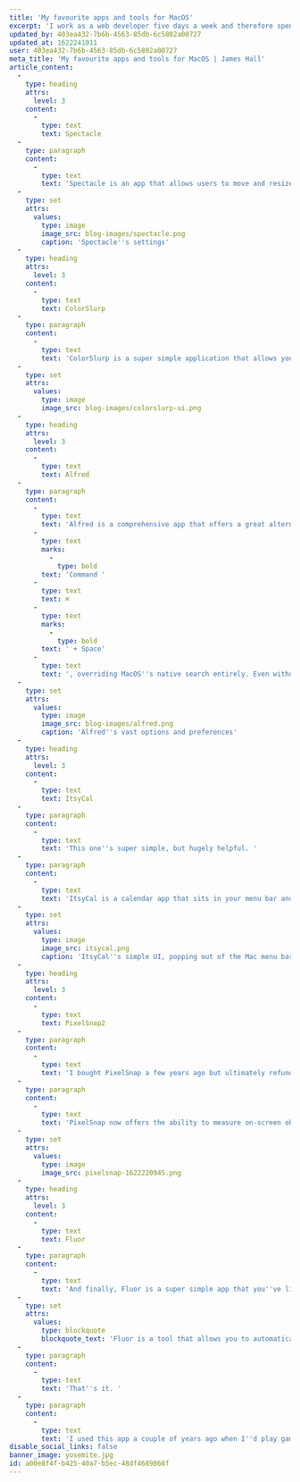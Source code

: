 ```yaml
---
title: 'My favourite apps and tools for MacOS'
excerpt: 'I work as a web developer five days a week and therefore spend a lot of time using MacOS. I''m a fan of the operating system and will often sing its praises; however, my satisfaction is very much dependent on my favourite third party apps and tools that make life that little bit easier.'
updated_by: 403ea432-7b6b-4563-85db-6c5802a00727
updated_at: 1622241011
user: 403ea432-7b6b-4563-85db-6c5802a00727
meta_title: 'My favourite apps and tools for MacOS | James Hall'
article_content:
  -
    type: heading
    attrs:
      level: 3
    content:
      -
        type: text
        text: Spectacle
  -
    type: paragraph
    content:
      -
        type: text
        text: 'Spectacle is an app that allows users to move and resize application windows with ease through the use of keyboard shortcuts. Since 2009, Windows 7 users have been able to easily resize windows via a simple drag and drop function. Frustratingly, this was always something that I felt MacOS lacked, but thankfully, Spectacle fills in the gap. It''s not the only app out there for the job, but it certainly does the job.'
  -
    type: set
    attrs:
      values:
        type: image
        image_src: blog-images/spectacle.png
        caption: 'Spectacle''s settings'
  -
    type: heading
    attrs:
      level: 3
    content:
      -
        type: text
        text: ColorSlurp
  -
    type: paragraph
    content:
      -
        type: text
        text: 'ColorSlurp is a super simple application that allows you to select any colour from your display and copy it to your clipboard. Colours are saved in any format you like, including Hex code, RGB and HSL values. Super simple and super useful – this one is a must for developers or designers.'
  -
    type: set
    attrs:
      values:
        type: image
        image_src: blog-images/colorslurp-ui.png
  -
    type: heading
    attrs:
      level: 3
    content:
      -
        type: text
        text: Alfred
  -
    type: paragraph
    content:
      -
        type: text
        text: 'Alfred is a comprehensive app that offers a great alternative to the native MacOS spotlight search. It provides handy commands and customisable shortcuts, all input via Alfred''s search interface (see below). I configure the app to display on '
      -
        type: text
        marks:
          -
            type: bold
        text: 'Command '
      -
        type: text
        text: ⌘
      -
        type: text
        marks:
          -
            type: bold
        text: ' + Space'
      -
        type: text
        text: ', overriding MacOS''s native search entirely. Even without the perks of custom commands and shortcuts, at its core, the app provides a search functionality that is far superior to MacOS''s spotlight search.'
  -
    type: set
    attrs:
      values:
        type: image
        image_src: blog-images/alfred.png
        caption: 'Alfred''s vast options and preferences'
  -
    type: heading
    attrs:
      level: 3
    content:
      -
        type: text
        text: ItsyCal
  -
    type: paragraph
    content:
      -
        type: text
        text: 'This one''s super simple, but hugely helpful. '
  -
    type: paragraph
    content:
      -
        type: text
        text: 'ItsyCal is a calendar app that sits in your menu bar and pops out with a single click. Once clicked, the calendar remains open until clicked again, making it super easy to use simultaneously with other apps. Also, it''s menu bar icon is super flexible and can be configured to display date and time in a variety of custom ways.'
  -
    type: set
    attrs:
      values:
        type: image
        image_src: itsycal.png
        caption: 'ItsyCal''s simple UI, popping out of the Mac menu bar'
  -
    type: heading
    attrs:
      level: 3
    content:
      -
        type: text
        text: PixelSnap2
  -
    type: paragraph
    content:
      -
        type: text
        text: 'I bought PixelSnap a few years ago but ultimately refunded the app as it didn''t really add much value to my work at the time. However, since starting work as a web developer and since PixelSnap2 was released – I decided to give it another go. '
  -
    type: paragraph
    content:
      -
        type: text
        text: 'PixelSnap now offers the ability to measure on-screen objects as well as its previous screenshotting capabilities. With a variety of useful settings, the app is great for design work and also for writing documentation (tidy screenshots are a necessity!).'
  -
    type: set
    attrs:
      values:
        type: image
        image_src: pixelsnap-1622220945.png
  -
    type: heading
    attrs:
      level: 3
    content:
      -
        type: text
        text: Fluor
  -
    type: paragraph
    content:
      -
        type: text
        text: 'And finally, Fluor is a super simple app that you''ve likely not heard of. I actually don''t use the app anymore but I''m including it as an honourable mention due to the fact that it served me well for so long. Quoted from the Fluor''s Github page – '
  -
    type: set
    attrs:
      values:
        type: blockquote
        blockquote_text: 'Fluor is a tool that allows you to automatically change the behavior of the keyboard''s fn keys depending on the active application. It''s that simple.'
  -
    type: paragraph
    content:
      -
        type: text
        text: 'That''s it. '
  -
    type: paragraph
    content:
      -
        type: text
        text: 'I used this app a couple of years ago when I''d play games that required function keys to be disabled but would simultaneously use other apps that required them to be enabled. It''s a bit of a fringe situation, but at the time I was super satisfied as I was able to find a very specific solution to my very specific problem. '
disable_social_links: false
banner_image: yosemite.jpg
id: a00e8f4f-b425-40a7-b5ec-48df4689868f
---
```

